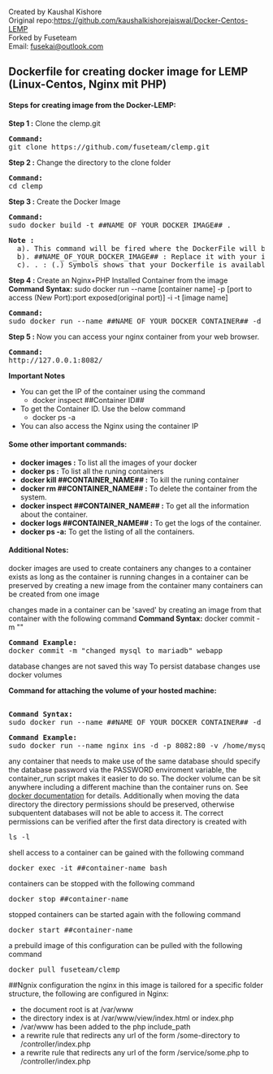 Created by Kaushal Kishore <br>
Original repo:https://github.com/kaushalkishorejaiswal/Docker-Centos-LEMP <br>
Forked by Fuseteam <br>
Email: fusekai@outlook.com <br>

<h2>Dockerfile for creating docker image for LEMP (Linux-Centos, Nginx mit PHP)</h2>

<h4>Steps for creating image from the Docker-LEMP:</h4>

<b>Step 1 :</b> Clone the clemp.git
<pre>
<b>Command: </b>
git clone https://github.com/fuseteam/clemp.git
</pre>

<b>Step 2 :</b> Change the directory to the clone folder
<pre>
<b>Command:</b>
cd clemp
</pre>

<b>Step 3 :</b> Create the Docker Image
<pre>
<b>Command: </b>
sudo docker build -t ##NAME_OF_YOUR_DOCKER_IMAGE## .
</pre>

<pre>
<b>Note : </b>
  a). This command will be fired where the DockerFile will be placed
  b). ##NAME_OF_YOUR_DOCKER_IMAGE## : Replace it with your image name
  c). . : (.) Symbols shows that your Dockerfile is available on the same directory where you are running the command.
</pre>

<b>Step 4 :</b> Create an Nginx+PHP Installed Container from the image
<b>Command Syntax: </b>
sudo docker run --name [container name] -p [port to access (New Port):port exposed(original port)] -i -t [image name]
<pre>
<b>Command:</b>
sudo docker run --name ##NAME_OF_YOUR_DOCKER_CONTAINER## -d -p 8082:80 -p3307:3306 ##NAME_OF_YOUR_DOCKER_IMAGE##
</pre>

<b>Step 5 :</b> Now you can access your nginx container from your web browser.
<pre>
<b>Command:</b>
http://127.0.0.1:8082/
</pre>

<b>Important Notes</b>
<ul>
  <li>
    You can get the IP of the container using the command
    <ul><li>docker inspect ##Container ID##</li></ul>
  </li>
  <li>
    To get the Container ID. Use the below command
    <ul><li>docker ps -a</li></ul>
  </li>
  <li>You can also access the Nginx using the container IP</p>
</ul>

<h4>Some other important commands:</h4>
<ul>
<li><b>docker images :</b> To list all the images of your docker</li>
<li><b>docker ps :</b> To list all the runing containers</li>
<li><b>docker kill ##CONTAINER_NAME## :</b> To kill the runing container</li>
<li><b>docker rm ##CONTAINER_NAME## :</b> To delete the container from the system.</li>
<li><b>docker inspect ##CONTAINER_NAME## :</b> To get all the information about the container.</li>
<li><b>docker logs ##CONTAINER_NAME## :</b> To get the logs of the container.</li>
<li><b>docker ps -a:</b> To get the listing of all the containers.</li>
</ul>

<h4>Additional Notes:</h4>
docker images are used to create containers any changes to a container
exists as long as the container is running changes in a container can
be preserved by creating a new image from the container many
containers can be created from one image

changes made in a container can be 'saved' by creating an image from
that container with the following command
<b>Command Syntax:</b>
docker commit -m "<changes you made>" <container-name>
</pre>

<pre>
<b>Command Example:</b>
docker commit -m "changed mysql to mariadb" webapp
</pre>

database changes are not saved this way
To persist database changes use docker volumes

<b>Command for attaching the volume of your hosted machine:</b>
<pre>

<b>Command Syntax:</b>
sudo docker run --name ##NAME_OF_YOUR_DOCKER_CONTAINER## -d -p 8082:80 -v ##HOSTED_VOLUME_LOCATION##:##CONTAINER_VOLUME_LOCATION## ##YOUR_IMAGE_NAME##
</pre>

<pre>
<b>Command Example:</b>
sudo docker run --name nginx_ins -d -p 8082:80 -v /home/mysqldata:/var/lib/mysql clemp
</pre>

any container that needs to make use of the same database should specify the database password via the PASSWORD enviroment variable, the container_run script makes it easier to do so. The docker volume can be sit anywhere including a different machine than the container runs on. See [docker documentation](https://docs.docker.com/storage/volumes/#use-a-volume-driver) for details. Additionally when moving the data directory the directory permissions should be preserved, otherwise subquentent databases will not be able to access it. The correct permissions can be verified after the first data directory is created with <pre>ls -l</pre>

shell access to a container can be gained with the following command
<pre>docker exec -it ##container-name bash</pre>

containers can be stopped with the following command
<pre>docker stop ##container-name</pre>

stopped containers can be started again with the following command
<pre>docker start ##container-name</pre>

a prebuild image of this configuration can be pulled with the following command
<pre>docker pull fuseteam/clemp</pre>

##Ngnix configuration
the nginx in this image is tailored for a specific folder structure, the following are configured in Nginx:
- the document root is at /var/www
- the directory index is at /var/www/view/index.html or index.php
- /var/www has been added to the php include_path
- a rewrite rule that redirects any url of the form <base-url>/some-directory to <base-url>/controller/index.php
- a rewrite rule that redirects any url of the form <base-url>/service/some.php to <base-url>/controller/index.php
